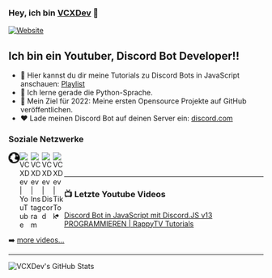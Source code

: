 ### Hey, ich bin [VCXDev][Website] 👋

[![Website](https://img.shields.io/website?label=rappytv.com&style=for-the-badge&url=https://www.google.com)](https://vcxdev.de)

## Ich bin ein Youtuber, Discord Bot Developer!!

- 🔭 Hier kannst du dir meine Tutorials zu Discord Bots in JavaScript anschauen: [Playlist][dcbotplaylist]
- 🌱 Ich lerne gerade die Python-Sprache.
- 🥅 Mein Ziel für 2022: Meine ersten Opensource Projekte auf GitHub veröffentlichen.
- ❤ Lade meinen Discord Bot auf deinen Server ein: [discord.com][dcBot]

### Soziale Netzwerke

[<img align="left" alt="VCXDev | Website" width="22px" src="https://raw.githubusercontent.com/iconic/open-iconic/master/svg/globe.svg" />][website]
[<img align="left" alt="VCXDev | YouTube" width="22px" src="https://cdn.jsdelivr.net/npm/simple-icons@v3/icons/youtube.svg" />][youtube]
[<img align="left" alt="VCXDev | Instagram" width="22px" src="https://cdn.jsdelivr.net/npm/simple-icons@v3/icons/instagram.svg" />][instagram]
[<img align="left" alt="VCXDev | Discord" width="22px" src="https://cdn.jsdelivr.net/npm/simple-icons@v3/icons/discord.svg" />][dcServer]
[<img align="left" alt="VCXDev | TikTok" width="22px" src="https://cdn.jsdelivr.net/npm/simple-icons@v3/icons/tiktok.svg" />][tiktok]

<br />
<br />

---

### 📺 Letzte Youtube Videos

<!-- YOUTUBE:START -->
- [Discord Bot in JavaScript mit Discord.JS v13 PROGRAMMIEREN | RappyTV Tutorials](https://www.youtube.com/watch?v=4Zfi7j9L35Q)
<!-- YOUTUBE:END -->

➡️ [more videos...](https://www.youtube.com/channel/UC1Pf8v12qUuSmVWy30ITJeQ/videos)

---

<img align="left" alt="VCXDev's GitHub Stats" src="https://github-readme-stats.vercel.app/api?username=VCXDev&show_icons=true&hide_border=true" />

[website]: https://vcxdev.de/
[youtube]: https://www.youtube.com/channel/UC1Pf8v12qUuSmVWy30ITJeQ
[instagram]: https://instagram.com/vcxdev
[dcbotplaylist]: https://www.youtube.com/channel/UC1Pf8v12qUuSmVWy30ITJeQ
[dcServer]: https://dsc.gg/vcx
[dcBot]: https://vcxdev.de/#bots
[tiktok]: https://tiktok.com

